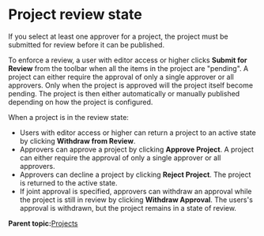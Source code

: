 # Project review state

If you select at least one approver for a project, the project must be submitted for review before it can be published.

To enforce a review, a user with editor access or higher clicks **Submit for Review** from the toolbar when all the items in the project are "pending". A project can either require the approval of only a single approver or all approvers. Only when the project is approved will the project itself become pending. The project is then either automatically or manually published depending on how the project is configured.

When a project is in the review state:

-   Users with editor access or higher can return a project to an active state by clicking **Withdraw from Review**.
-   Approvers can approve a project by clicking **Approve Project**. A project can either require the approval of only a single approver or all approvers.
-   Approvers can decline a project by clicking **Reject Project**. The project is returned to the active state.
-   If joint approval is specified, approvers can withdraw an approval while the project is still in review by clicking **Withdraw Approval**. The users's approval is withdrawn, but the project remains in a state of review.

**Parent topic:**[Projects](../wcm/wcm_proj_overview.md)


